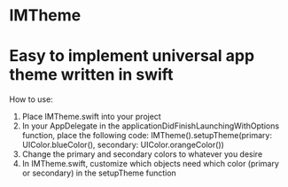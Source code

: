 IMTheme
=======
Easy to implement universal app theme written in swift
=======
How to use:<br/>
1. Place IMTheme.swift into your project<br/>
2. In your AppDelegate in the applicationDidFinishLaunchingWithOptions function, place the following code: IMTheme().setupTheme(primary: UIColor.blueColor(), secondary: UIColor.orangeColor())
3. Change the primary and secondary colors to whatever you desire
4. In IMTheme.swift, customize which objects need which color (primary or secondary) in the setupTheme function
